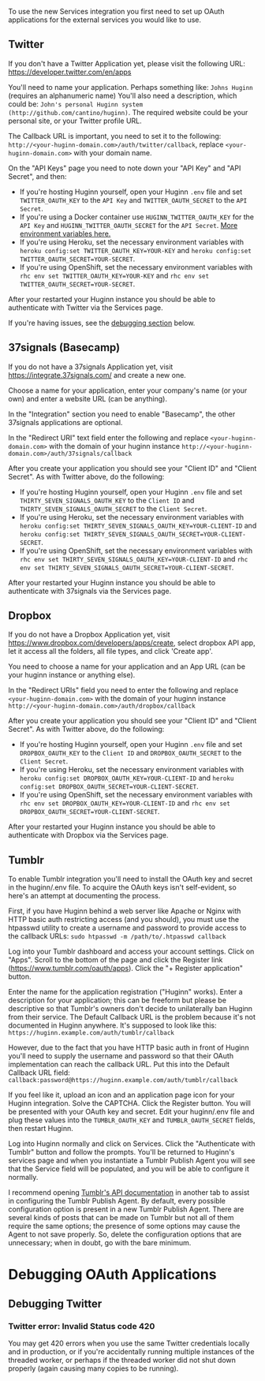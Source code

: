 To use the new Services integration you first need to set up OAuth applications for the external services you would like to use.

## Twitter

If you don't have a Twitter Application yet, please visit the following URL: https://developer.twitter.com/en/apps

You'll need to name your application. Perhaps something like: `Johns Huginn` (requires an alphanumeric name)
You'll also need a description, which could be: `John's personal Huginn system (http://github.com/cantino/huginn)`.
The required website could be your personal site, or your Twitter profile URL.

The Callback URL is important, you need to set it to the following: `http://<your-huginn-domain.com>/auth/twitter/callback`, replace `<your-huginn-domain.com>` with your domain name.

On the "API Keys" page you need to note down your "API Key" and "API Secret", and then:

- If you're hosting Huginn yourself, open your Huginn `.env` file and set `TWITTER_OAUTH_KEY` to the `API Key` and `TWITTER_OAUTH_SECRET` to the `API Secret`.
- If you're using a Docker container use `HUGINN_TWITTER_OAUTH_KEY` for the `API Key` and `HUGINN_TWITTER_OAUTH_SECRET` for the `API Secret`. [More environment variables here.](https://hub.docker.com/r/cantino/huginn/)
- If you're using Heroku, set the necessary environment variables with `heroku config:set TWITTER_OAUTH_KEY=YOUR-KEY` and `heroku config:set TWITTER_OAUTH_SECRET=YOUR-SECRET`.
- If you're using OpenShift, set the necessary environment variables with `rhc env set TWITTER_OAUTH_KEY=YOUR-KEY` and `rhc env set TWITTER_OAUTH_SECRET=YOUR-SECRET`.

After your restarted your Huginn instance you should be able to authenticate with Twitter via the Services page.

If you're having issues, see the [debugging section](https://github.com/cantino/huginn/wiki/Configuring-OAuth-applications#debugging-twitter) below.

## 37signals (Basecamp)

If you do not have a 37signals Application yet, visit https://integrate.37signals.com/ and create a new one.

Choose a name for your application, enter your company's name (or your own) and enter a website URL (can be anything).

In the "Integration" section you need to enable "Basecamp", the other 37signals applications are optional.

In the "Redirect URI" text field enter the following and replace `<your-huginn-domain.com>` with the domain of your huginn instance `http://<your-huginn-domain.com>/auth/37signals/callback`

After you create your application you should see your "Client ID" and "Client Secret". As with Twitter above, do the following:

- If you're hosting Huginn yourself, open your Huginn `.env` file and set `THIRTY_SEVEN_SIGNALS_OAUTH_KEY` to the `Client ID` and `THIRTY_SEVEN_SIGNALS_OAUTH_SECRET` to the `Client Secret`.
- If you're using Heroku, set the necessary environment variables with `heroku config:set THIRTY_SEVEN_SIGNALS_OAUTH_KEY=YOUR-CLIENT-ID` and `heroku config:set THIRTY_SEVEN_SIGNALS_OAUTH_SECRET=YOUR-CLIENT-SECRET`.
- If you're using OpenShift, set the necessary environment variables with `rhc env set THIRTY_SEVEN_SIGNALS_OAUTH_KEY=YOUR-CLIENT-ID` and `rhc env set THIRTY_SEVEN_SIGNALS_OAUTH_SECRET=YOUR-CLIENT-SECRET`.

After your restarted your Huginn instance you should be able to authenticate with 37signals via the Services page.

## Dropbox

If you do not have a Dropbox Application yet, visit https://www.dropbox.com/developers/apps/create, select dropbox API app, let it access all the folders, all file types, and click 'Create app'.

You need to choose a name for your application and an App URL (can be your huginn instance or anything else).

In the "Redirect URIs" field you need to enter the following and replace `<your-huginn-domain.com>` with the domain of your huginn instance `http://<your-huginn-domain.com>/auth/dropbox/callback`

After you create your application you should see your "Client ID" and "Client Secret". As with Twitter above, do the following:

- If you're hosting Huginn yourself, open your Huginn `.env` file and set `DROPBOX_OAUTH_KEY` to the `Client ID` and `DROPBOX_OAUTH_SECRET` to the `Client Secret`.
- If you're using Heroku, set the necessary environment variables with `heroku config:set DROPBOX_OAUTH_KEY=YOUR-CLIENT-ID` and `heroku config:set DROPBOX_OAUTH_SECRET=YOUR-CLIENT-SECRET`.
- If you're using OpenShift, set the necessary environment variables with `rhc env set DROPBOX_OAUTH_KEY=YOUR-CLIENT-ID` and `rhc env set DROPBOX_OAUTH_SECRET=YOUR-CLIENT-SECRET`.

After your restarted your Huginn instance you should be able to authenticate with Dropbox via the Services page.

## Tumblr

To enable Tumblr integration you'll need to install the OAuth key and secret in the huginn/.env file. To acquire the OAuth keys isn't self-evident, so here's an attempt at documenting the process.

First, if you have Huginn behind a web server like Apache or Nginx with HTTP basic auth restricting access (and you should), you must use the htpasswd utility to create a username and password to provide access to the callback URLs: `sudo htpasswd -m /path/to/.htpasswd callback`

Log into your Tumblr dashboard and access your account settings. Click on "Apps". Scroll to the bottom of the page and click the Register link (https://www.tumblr.com/oauth/apps). Click the "+ Register application" button.

Enter the name for the application registration ("Huginn" works). Enter a description for your application; this can be freeform but please be descriptive so that Tumblr's owners don't decide to unilaterally ban Huginn from their service. The Default Callback URL is the problem because it's not documented in Huginn anywhere. It's supposed to look like this: `https://huginn.example.com/auth/tumblr/callback`

However, due to the fact that you have HTTP basic auth in front of Huginn you'll need to supply the username and password so that their OAuth implementation can reach the callback URL. Put this into the Default Callback URL field: `callback:password@https://huginn.example.com/auth/tumblr/callback`

If you feel like it, upload an icon and an application page icon for your Huginn integration. Solve the CAPTCHA. Click the Register button. You will be presented with your OAuth key and secret. Edit your huginn/.env file and plug these values into the `TUMBLR_OAUTH_KEY` and `TUMBLR_OAUTH_SECRET` fields, then restart Huginn.

Log into Huginn normally and click on Services. Click the "Authenticate with Tumblr" button and follow the prompts. You'll be returned to Huginn's services page and when you instantiate a Tumblr Publish Agent you will see that the Service field will be populated, and you will be able to configure it normally.

I recommend opening [Tumblr's API documentation](https://www.tumblr.com/docs/en/api/v2#posting) in another tab to assist in configuring the Tumblr Publish Agent. By default, every possible configuration option is present in a new Tumblr Publish Agent. There are several kinds of posts that can be made on Tumblr but not all of them require the same options; the presence of some options may cause the Agent to not save properly. So, delete the configuration options that are unnecessary; when in doubt, go with the bare minimum.

# Debugging OAuth Applications

## Debugging Twitter

### Twitter error: Invalid Status code 420

You may get 420 errors when you use the same Twitter credentials locally and in production, or if you're accidentally running multiple instances of the threaded worker, or perhaps if the threaded worker did not shut down properly (again causing many copies to be running).
